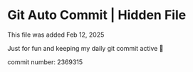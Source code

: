 # Git Auto Commit | Hidden File

This file was added Feb 12, 2025

Just for fun and keeping my daily git commit active 🤪

commit number: 2369315
